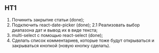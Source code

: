 ## HT1
1. Починить закрытие статьи (done);
2. Подключить react-date-picker (done);
2.1 Реализовать выбор диапазона дат и вывод их в виде текста;
3. multi-select с помощью react-select (done);
4. Сделать список комментариев, которые тоже будут открываться и закрываться кнопкой (новую кнопку сделать).
